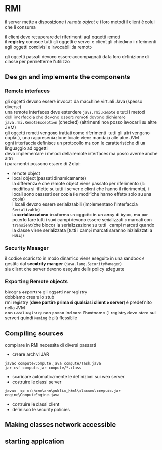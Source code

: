 # RMI
il server mette a disposizione i *remote object* e i loro metodi il client è colui che li consuma  

il client deve recuperare dei riferimenti agli oggetti remoti  
il **registry** conosce tutti gli oggetti e server e client gli chiedono i riferimenti agli oggetti condivisi e invocabili da remoto  

gli oggetti passati devono essere accompagnati dalla loro definizione di classe per permetterne l'utilizzo  


## Design and implements the components
### Remote interfaces
gli oggetti devono essere invocati da macchine virtuali Java (spesso diverse)  
una remote interfaces deve estendere `java.rmi.Remote` e tutti i metodi dell'interfaccia che devono essere remoti devono dichiarare `java.rmi.RemoteException` (checked) (altrimenti non posso invocarli su altre JVM)  
gli oggetti remoti vengono trattati come riferimenti (tutti gli altri vengono copiati), una rappresentazione locale viene mandata alle altre JVM  
ogni interfaccia definisce un protocollo ma con le caratteristiche di un linguaggio ad oggetti  
devo implementare i metodi della remote interfaces ma posso averne anche altri  
i paramentri possono essere di 2 dipi:  
- remote object
- local object (passati dinamicamante)  
la differenza è che remote object viene passato per riferimento (la modifica si riflette su tutti i server e client che hanno il riferimento), i locali sono passsati per copia (le modifiche hanno effetto solo su una copia)  
i locali devono essere serializzabili (implementano l'interfaccia `Serializable`)  
la **serializzazione** trasforma un oggetto in un array di bytes, ma per poterlo fare tutti i suoi campi devono essere serializzati o marcati con `transient`(che blocca la serializzazione su tutti i campi marcati quando la classe viene serializzata [tutti i campi marcati saranno inizializzati a `NULL`])  

### Security Manager
il codice scaricato in modo dinamico viene eseguito in una sandbox e gestito dal **secutrity manger** (`java.lang.SecurityManager`)  
sia client che server devono eseguire delle policy adeguate

### Exporting Remote objects
bisogna esportare gli oggetti ner registry  
dobbiamo creare lo stub  
rmi registry (**deve partire prima si qualsiasi client o server**) è predefinito nella JVM  
con `LocalRegistry` non posso indicare l'hostname (il registry deve stare sul server) quindi `Naming` è più flessibile  

## Compiling sources
compilare in RMI necessita di diversi passsati
- creare archivi JAR
```
javac compute/Compute.java compute/Task.java
jar cvf compute.jar compute/*.class
```
- scaricare automaticamente le definizioni sui web server
- costruire le classi server
```
javac -cp c:\home\ann\public_html\classes\compute.jar engine\ComputeEngine.java
```
- costruire le classi client
- definisco le security policies


## Making classes network accessible

## starting applcation
